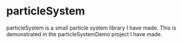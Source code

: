 # particleSystem
particleSystem is a small particle system library I have made. This is demonstrated in the particleSystemDemo project I have made.
